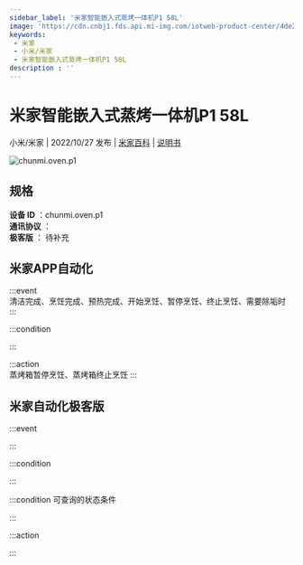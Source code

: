```yaml
---
sidebar_label: '米家智能嵌入式蒸烤一体机P1 58L'
image: 'https://cdn.cnbj1.fds.api.mi-img.com/iotweb-product-center/4de22805403db9b0012077491f1297c4_1659432788782.png?GalaxyAccessKeyId=AKVGLQWBOVIRQ3XLEW&Expires=9223372036854775807&Signature=Id8GZOgFUdsUt9vNnI84RhMTmMw='
keywords: 
 - 米家
 - 小米/米家
 - 米家智能嵌入式蒸烤一体机P1 58L
description : ''
---
```

# 米家智能嵌入式蒸烤一体机P1 58L

小米/米家 | 2022/10/27 发布 | [米家百科](https://home.mi.com/webapp/content/baike/product/index.html?model=chunmi.oven.p1) | [说明书](https://home.mi.com/views/introduction.html?model=chunmi.oven.p1&region=cn)

![chunmi.oven.p1](https://cdn.cnbj1.fds.api.mi-img.com/iotweb-product-center/4de22805403db9b0012077491f1297c4_1659432788782.png?GalaxyAccessKeyId=AKVGLQWBOVIRQ3XLEW&Expires=9223372036854775807&Signature=Id8GZOgFUdsUt9vNnI84RhMTmMw=)

## 规格  
> 
**设备 ID** ：chunmi.oven.p1  
**通讯协议** ：  
**极客版**  ： 待补充 


## 米家APP自动化  

:::event  
清洁完成、烹饪完成、预热完成、开始烹饪、暂停烹饪、终止烹饪、需要除垢时
:::

:::condition  

:::

:::action   
蒸烤箱暂停烹饪、蒸烤箱终止烹饪
:::

## 米家自动化极客版  

:::event  

:::

:::condition  

:::

:::condition 可查询的状态条件  

:::

:::action  

:::

        
